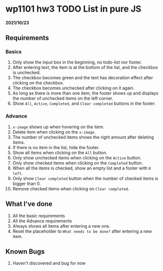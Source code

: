 # wp1101 hw3 TODO List in pure JS
#### 2021/10/23

## Requirements
### Basics
1. Only show the input box in the beginning, no todo-list nor footer.
2. After entering text, the item is at the bottom of the list, and the checkbox is unchecked.
3. The checkbox becomes green and the text has decoration effect after clicking on the checkbox. 
4. The checkbox becomes unchecked after clicking on it again.
5. As long as there is more than one item, the footer shows up and displays the number of unchecked items on the left corner.
6. Show `All`, `Active`, `Completed`, and `Clear completed` buttons in the footer.

### Advance
1. `x-image` shows up when hovering on the item.
2. Delete item when clicking on the `x-image`.
3. The number of unchecked items shows the right amount after deleting items.
4. If there is no item in the list, hide the footer.
5. Show all items when clicking on the `All` button.
6. Only show unchecked items when clicking on the `Active` button.
7. Only show checked items when clicking on the `Completed` button.
8. When all the items is checked, show an empty list and a footer with `0 left`.
9. Only show `Clear completed` button when the number of checked items is bigger than 0.
10. Remove checked items when clicking on `Clear completed`.

## What I've done
1. All the basic requirements
2. All the Advance requirements
3. Always shows all items after entering a new one.
4. Reset the placeholder to `What needs to be done?` after entering a new item. 

## Known Bugs
1. Haven't discovered and bug for now

